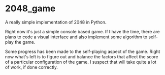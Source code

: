 # 2048_game
A really simple implementation of 2048 in Python.

Right now it's just a simple console based game. If I have the time, there are plans to code a visual interface and also implement some algorithm to self-play the game.

Some progress has been made to the self-playing aspect of the game. Right now what's left is to figure out and balance the factors that affect the score of a particular configuration of the game. I suspect that will take quite a lot of work, if done correctly.